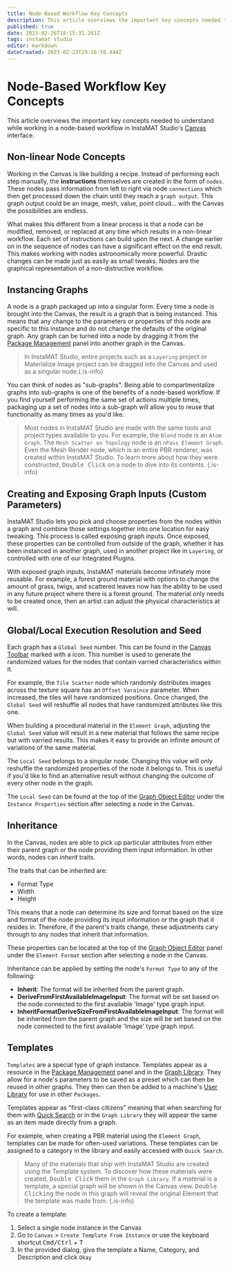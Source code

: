 ```yaml
---
title: Node-Based Workflow Key Concepts
description: This article overviews the important key concepts needed to understand while working in a node-based workflow in InstaMAT Studio's Canvas interface.
published: true
date: 2023-02-26T18:15:31.261Z
tags: instamat studio
editor: markdown
dateCreated: 2023-02-23T19:16:50.444Z
---
```


# Node-Based Workflow Key Concepts

This article overviews the important key concepts needed to understand while working in a node-based workflow in InstaMAT Studio's [Canvas](/Products/InstaMAT_Studio/Canvas) interface.

## Non-linear Node Concepts

Working in the Canvas is like building a recipe. Instead of performing each step manually, the **instructions** themselves are created in the form of `nodes`. These nodes pass information from left to right via node `connections` which then get processed down the chain until they reach a `graph output`. This graph output could be an image, mesh, value, point cloud... with the Canvas the possibilities are endless.

What makes this different from a linear process is that a node can be modified, removed, or replaced at any time which results in a non-linear workflow. Each set of instructions can build upon the next. A change earlier on in the sequence of nodes can have a significant effect on the end result. This makes working with nodes astronomically more powerful. Drastic changes can be made just as easily as small tweaks. Nodes are the graphical representation of a non-distructive workflow.

## Instancing Graphs

A node is a graph packaged up into a singular form. Every time a node is brought into the Canvas, the result is a graph that is being instanced. This means that any change to the parameters or properties of this node are specific to this instance and do not change the defaults of the original graph. Any graph can be turned into a node by dragging it from the [Package Management](/Products/InstaMAT_Studio/Canvas/Canvas_Interface/Package_Management) panel into another graph in the Canvas.

> In InstaMAT Studio, entire projects such as a `Layering` project or Materialize Image project can be dragged into the Canvas and used as a singular node.{.is-info}

You can think of nodes as "sub-graphs". Being able to compartmentalize graphs into sub-graphs is one of the benefits of a node-based workflow. If you find yourself performing the same set of actions multiple times, packaging up a set of nodes into a sub-graph will allow you to reuse that functionality as many times as you'd like.

> Most nodes in InstaMAT Studio are made with the same tools and project types available to you. For example, the `Blend` node is an `Atom Graph`. The `Mesh Scatter on Topology` node is an `nPass Element Graph`. Even the Mesh Render node, which is an entire PBR renderer, was created within InstaMAT Studio. To learn more about how they were constructed, <kbd>Double Click</kbd> on a node to dive into its contents. {.is-info}

## Creating and Exposing Graph Inputs (Custom Parameters)

InstaMAT Studio lets you pick and choose properties from the nodes within a graph and combine those settings together into one location for easy tweaking. This process is called exposing graph inputs. Once exposed, these properties can be controlled from outside of the graph, whether it has been instanced in another graph, used in another project like in `Layering`, or controlled with one of our Integrated Plugins.

With exposed graph inputs, InstaMAT materials become infinately more reusable. For example, a forest ground material with options to change the amount of grass, twigs, and scattered leaves now has the ability to be used in any future project where there is a forest ground. The material only needs to be created once, then an artist can adjust the physical characteristics at will.

## Global/Local Execution Resolution and Seed

Each graph has a `Global Seed` number. This can be found in the [Canvas Toolbar](/Products/InstaMAT_Studio/Canvas/Canvas_Interface/Canvas_Toolbar) marked with a <i class="fa-regular fa-seedling"></i> icon. This number is used to generate the randomized values for the nodes that contain varried characteristics within it.

For example, the `Tile Scatter` node which randomly distributes images across the texture square has an `Offset Varaince` parameter. When increased, the tiles will have randomized positions. Once changed, the `Global Seed` will reshuffle all nodes that have randomized attributes like this one.

When building a procedural material in the `Element Graph`, adjusting the `Global Seed` value will result in a new material that follows the same recipe but with varried results. This makes it easy to provide an infinite amount of variations of the same material.

The `Local Seed` belongs to a singular node. Changing this value will only reshuffle the randomized properties of the node it belongs to. This is useful if you'd like to find an alternative result without changing the outcome of every other node in the graph.

The `Local Seed` can be found at the top of the [Graph Object Editor](/Products/InstaMAT_Studio/Canvas/Canvas_Interface/Graph_Object_Editor) under the `Instance Properties` section after selecting a node in the Canvas.

## Inheritance

In the Canvas, nodes are able to pick up particular attributes from either their parent graph or the node providing them input information. In other words, nodes can *inherit* traits.

The traits that can be inherited are:

- Format Type
- Width
- Height

This means that a node can determine its size and format based on the size and format of the node providing its input information or the graph that it resides in. Therefore, if the parent's traits change, these adjustments cary through to any nodes that inherit that information.

These properties can be located at the top of the [Graph Object Editor](/Products/InstaMAT_Studio/Canvas/Canvas_Interface/Graph_Object_Editor) panel under the  `Element Format` section after selecting a node in the Canvas.

Inheritance can be applied by setting the node's `Format Type` to any of the following:

- **Inherit**: The format will be inherited from the parent graph.
- **DeriveFromFirstAvailableImageInput**: The format will be set based on the node connected to the first available 'Image' type graph input.
- **InheritFormatDeriveSizeFromFirstAvailableImageInput**: The format will be inherited from the parent graph and the size will be set based on the node connected to the first available 'Image' type graph input.

## Templates

`Templates` are a special type of graph instance. Templates appear as a resource in the [Package Management](/Products/InstaMAT_Studio/Canvas/Canvas_Interface/Package_Management) panel and in the [Graph Library](/Products/InstaMAT_Studio/Canvas/Canvas_Interface/Graph_Library). They allow for a node's parameters to be saved as a preset which can then be reused in other graphs. They then can then be added to a machine's [User Library](/Products/InstaMAT_Studio/Canvas/Canvas_Interface/Graph_Library#user-library) for use in other `Packages`. 

Templates appear as "first-class citizens" meaning that when searching for them with [Quick Search](/Products/InstaMAT_Studio/Canvas/Canvas_Interface/Quick_Search) or in the `Graph Library` they will appear the same as an item made directly from a graph.

For example, when creating a PBR material using the `Element Graph`, templates can be made for often-used variations. These templates can be assigned to a category in the library and easily accessed with `Quick Search`.

> Many of the materials that ship with InstaMAT Studio are created using the Template system. To discover how these materials were created, <kbd>Double Click</kbd> them in the `Graph Library`. If a material is a template, a special graph will be shown in the Canvas view. <kbd>Double Clicking</kbd> the node in this graph will reveal the original Element that the template was made from. {.is-info}


To create a template:

1. Select a single node instance in the Canvas
2. Go to `Canvas` > `Create Template From Instance` or use the keyboard shortcut <kbd>Cmd/Ctrl</kbd> + <kbd>T</kbd>
3. In the provided dialog, give the template a Name, Category, and Description and click `Okay`